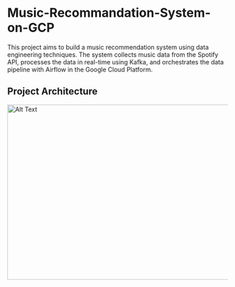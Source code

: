 ﻿# Music-Recommandation-System-on-GCP
This project aims to build a music recommendation system using data engineering techniques. The system collects music data from the Spotify API, processes the data in real-time using Kafka, and orchestrates the data pipeline with Airflow in the Google Cloud Platform.
 <h2> Project Architecture </h2> 
 
 <a href="https://www.imgur.com"><img src="https://imgur.com/YHEjGtP" alt="Alt Text" title="Click to enlarge" width="700" height="400" /></a>
